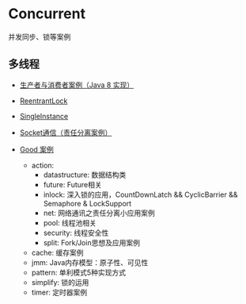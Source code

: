 # Concurrent
并发同步、锁等案例

## 多线程

- [生产者与消费者案例（Java 8 实现）](https://github.com/buildupchao/Concurrent/blob/master/src/main/java/com/buildupchao/concurrent/thread/basic/ProducerAndConsumer.java)

- [ReentrantLock](https://github.com/buildupchao/Concurrent/tree/master/src/main/java/com/buildupchao/concurrent/discover/research/simplify)

- [SingleInstance](https://github.com/buildupchao/Concurrent/tree/master/src/main/java/com/buildupchao/concurrent/discover/research/pattern)

- [Socket通信（责任分离案例）](https://github.com/buildupchao/Concurrent/tree/master/src/main/java/com/buildupchao/concurrent/discover/research/action/net)

- [Good 案例](https://github.com/buildupchao/Concurrent/tree/master/src/main/java/com/buildupchao/concurrent/discover/research/action)
	- action:
	   - datastructure: 数据结构类
	   - future: Future相关
	   - inlock: 深入锁的应用，CountDownLatch && CyclicBarrier && Semaphore & LockSupport
	   - net: 网络通讯之责任分离小应用案例
	   - pool: 线程池相关
	   - security: 线程安全性
	   - split: Fork/Join思想及应用案例
	- cache: 缓存案例
	- jmm: Java内存模型：原子性、可见性
	- pattern: 单利模式5种实现方式
	- simplify: 锁的运用
	- timer: 定时器案例